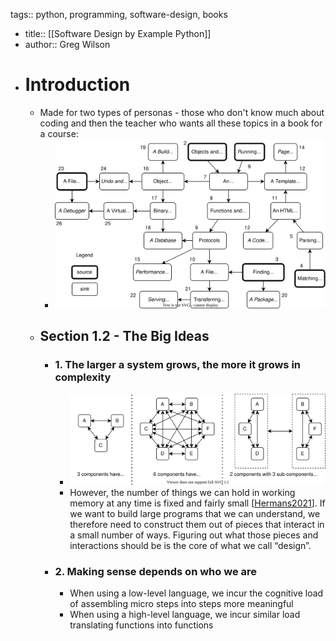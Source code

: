 tags:: python, programming, software-design, books

- title:: [[Software Design by Example Python]]
- author:: Greg Wilson
- # Introduction
	- Made for two types of personas - those who don't know much about coding and then the teacher who wants all these topics in a book for a course:
		- ![syllabus.svg](../assets/syllabus_1743507290018_0.svg)
	- ## Section 1.2 - The Big Ideas
		- ### 1. The larger a system grows, the more it grows in complexity
			- ![complexity.svg](../assets/complexity_1743507327800_0.svg)
			- However, the number of things we can hold in working memory at any time is fixed and fairly small [[Hermans2021](https://third-bit.com/sdxpy/bib/#Hermans2021)]. If we want to build large programs that we can understand, we therefore need to construct them out of pieces that interact in a small number of ways. Figuring out what those pieces and interactions should be is the core of what we call “design”.
		- ### 2. Making sense depends on who we are
			- When using a low-level language, we incur the cognitive load of assembling micro steps into steps more meaningful
			- When using a high-level language, we incur similar load translating functions into functions